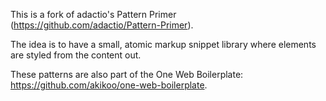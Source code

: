 This is a fork of adactio's Pattern Primer (https://github.com/adactio/Pattern-Primer).

The idea is to have a small, atomic markup snippet library where elements are styled from the content out. 

These patterns are also part of the One Web Boilerplate: https://github.com/akikoo/one-web-boilerplate.